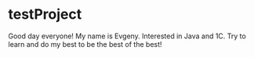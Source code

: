 # testProject

Good day everyone!
My name is Evgeny. Interested in Java and 1C.
Try to learn and do my best to be the best of the best!

